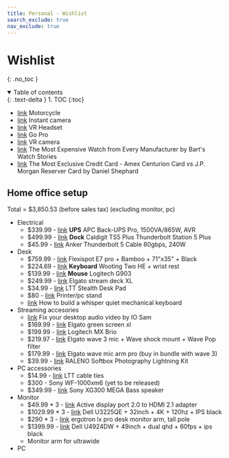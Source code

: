 ```yaml
---
title: Personal - Wishlist
search_exclude: true
nav_exclude: true
---
```


<!-- prettier-ignore-start -->
# Wishlist
{: .no_toc }

<details open markdown="block">
  <summary>
    Table of contents
  </summary>
  {: .text-delta }
1. TOC
{:toc}
</details>

<!-- prettier-ignore-end -->

-   [link](https://www.royalenfield.com/us/en/motorcycles/bullet-350/) Motorcycle
-   [link](https://instax.com/) Instant camera
-   [link](https://pimax.com/pages/pimax-12k) VR Headset
-   [link](https://gopro.com/en/us/) Go Pro
-   [link](https://www.insta360.com/) VR camera
-   [link](https://www.youtube.com/watch?v=6F30QORlPGY) The Most Expensive Watch from Every Manufacturer by Bart's Watch Stories
-   [link](https://www.youtube.com/watch?v=g22QotwrC3s) The Most Exclusive Credit Card - Amex Centurion Card vs J.P. Morgan Reserver Card by Daniel Shephard

## Home office setup

Total = $3,850.53 (before sales tax) (excluding monitor, pc)

-   Electrical
    -   $339.99 - [link](https://www.apc.com/us/en/product/BR1500G/apc-backups-pro-1500va-865w-tower-120v-10x-nema-515r-outlets-avr-lcd-user-replaceable-battery/?range=61888-apc-backups-pro&parent-subcategory-id=88975&selectedNodeId=27590292604) **UPS** APC Back-UPS Pro, 1500VA/865W, AVR
    -   $499.99 - [link](https://www.caldigit.com/thunderbolt-5-dock-ts5-plus/) **Dock** Caldigit TS5 Plus Thunderbolt Station 5 Plus
    -   $45.99 - [link](https://www.anker.com/products/a84n1?variant=44959983009942) Anker Thunderbolt 5 Cable 80gbps, 240W
-   Desk
    -   $759.99 - [link](https://www.flexispot.com/flexispot-best-standing-desk-e7pro) Flexispot E7 pro + Bamboo + 71"x35" + Black
    -   $224.69 - [link](https://wooting.io/wooting-two-he) **Keyboard** Wooting Two HE + wrist rest
    -   $139.99 - [link](https://www.logitechg.com/en-us/products/gaming-mice/g903-hero-wireless-gaming-mouse.html) **Mouse** Logitech G903
    -   $249.99 - [link](https://www.elgato.com/us/en/p/stream-deck-xl) Elgato stream deck XL
    -   $34.99 - [link](https://www.lttstore.com/products/stealth-desk-pad?variant=40023058874471) LTT Stealth Desk Pad
    -   $80 - [link](https://www.vasagleb2b.com/product/home-office/printer-stand/industrial-printer-stand.html) Printer/pc stand
    -   [link](https://www.youtube.com/watch?v=3s4ruFFqmqo) How to build a whisper quiet mechanical keyboard
-   Streaming accesories
    -   [link](https://www.youtube.com/watch?v=FzlYtYzNLo8) Fix your desktop audio video by IO Sam
    -   $169.99 - [link](https://www.elgato.com/us/en/p/green-screen-xl) Elgato green screen xl
    -   $199.99 - [link](https://www.logitech.com/en-us/shop/p/mx-brio-4k-webcam.960-001558) Logitech MX Brio
    -   $219.97 - [link](https://www.elgato.com/us/en/p/wave-3-black) Elgato wave 3 mic + Wave shock mount + Wave Pop filter
    -   $179.99 - [link](https://www.elgato.com/us/en/p/wave-mic-arm-pro-black) Elgato wave mic arm pro (buy in bundle with wave 3)
    -   $39.99 - [link](https://www.amazon.com/Lighting-Photography-Equipment-Continuous-Recording/dp/B0B5QGZP6Y/ref=sr_1_8?crid=A7A61MJ5CRVO&qid=1751528069&sprefix=continous%2Bsoftbox%2Blight%2Caps%2C117&sr=8-8&th=1) RALENO Softbox Photography Lightning Kit
-   PC accessories
    -   $14.99 - [link](https://www.lttstore.com/products/cable-ties?variant=41233923571815) LTT cable ties
    -   $300 - Sony WF-1000xm6 (yet to be released)
    -   $349.99 - [link](https://electronics.sony.com/audio/speakers/wireless-speakers/p/srsxg300-bz) Sony XG300 MEGA Bass speaker
-   Monitor
    -   $49.99 \* 3 - [link](https://us.caldigit.com/products/dp20-hdmi21) Active display port 2.0 to HDMI 2.1 adapter
    -   $1029.99 \* 3 - [link](https://www.dell.com/en-us/shop/dell-ultrasharp-32-4k-thunderbolt-hub-monitor-u3225qe/apd/210-bqhs/monitors-monitor-accessories) Dell U3225QE + 32inch + 4K + 120hz + IPS black
    -   $290 \* 3 - [link](https://www.ergotron.com/en-us/products/product-details/45-695#?color=black&buynow=0) ergotron lx pro desk monitor arm, tall pole
    -   $1399.99 - [link](https://www.dell.com/en-us/shop/dell-ultrasharp-49-curved-usb-c-hub-monitor-u4924dw/apd/210-bgtz/monitors-monitor-accessories) Dell U4924DW + 49inch + dual qhd + 60fps + ips black
    -   Monitor arm for ultrawide
-   PC
